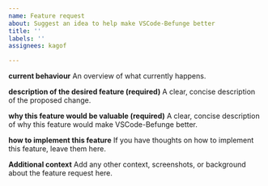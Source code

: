 ```yaml
---
name: Feature request
about: Suggest an idea to help make VSCode-Befunge better
title: ''
labels: ''
assignees: kagof

---
```


**current behaviour**
An overview of what currently happens. 

**description of the desired feature (required)**
A clear, concise description of the proposed change.

**why this feature would be valuable (required)**
A clear, concise description of why this feature would make VSCode-Befunge better.

**how to implement this feature**
If you have thoughts on how to implement this feature, leave them here.

**Additional context**
Add any other context, screenshots, or background about the feature request here.
